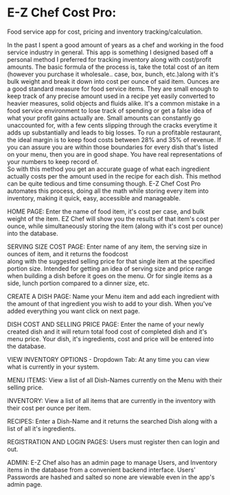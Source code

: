 # E-Z Chef Cost Pro:
Food service app for cost, pricing and inventory tracking/calculation.

  In the past I spent a good amount of years as a chef and working in the food service industry in general. This app is something I
designed based off a personal method I preferred for tracking inventory along with cost/profit amounts. 
The basic formula of the process is, take the total cost of an item (however you purchase it wholesale.. case, box, bunch, etc.)along with it's
bulk weight and break it down into cost per ounce of said item. Ounces are a good standard measure for food service items. They are small
enough to keep track of any precise amount used in a recipe yet easily converted to heavier measures, solid objects and fluids alike. 
It's a common mistake in a food service environment to lose track of spending or get a false idea of what your profit gains actually are. 
Small amounts can constantly go unaccounted for, with a few cents slipping through the cracks everytime
it adds up substantially and leads to big losses. To run a profitable restaurant, the ideal margin is
to keep food costs between 28% and 35% of revenue. If you can assure you are within those boundaries
for every dish that's listed on your menu, then you are in good shape. You have real representations of your numbers to keep record of.  
So with this method you get an accurate guage of what each ingredient actually costs per the amount used in the recipe for each dish. 
This method can be quite tedious and time consuming though. E-Z Chef Cost Pro automates this process,
doing all the math while storing every item into inventory, making it quick, easy, accessible and manageable.

HOME PAGE: Enter the name of food item, it's cost per case, and bulk weight of the item. EZ Chef will 
show you the results of that item's cost per ounce, while simultaneously storing the item (along with it's cost per ounce)
into the database. 

SERVING SIZE COST PAGE: Enter name of any item, the serving size in ounces of item, and it returns the foodcost  
along with the suggested selling price for that single item at the specified portion size. Intended for getting
an idea of serving size and price range when building a dish before it goes on the menu. Or for single items as a side,
lunch portion compared to a dinner size, etc. 

CREATE A DISH PAGE: Name your Menu item and add each ingredient with the amount of that ingredient
you wish to add to your dish. When you've added everything you want click on next page.

DISH COST AND SELLING PRICE PAGE: Enter the name of your newly created dish and it will return total food cost of 
completed dish and it's menu price. Your dish, it's ingredients, cost and price will be entered into the database.
 
VIEW INVENTORY OPTIONS - Dropdown Tab: At any time you can view what is currently in your system.

MENU ITEMS: View a list of all Dish-Names currently on the Menu with their selling price.

INVENTORY: View a list of all items that are currently in the inventory with their cost per ounce per item.

RECIPES: Enter a Dish-Name and it returns the searched Dish along with a list of all it's ingredients.

REGISTRATION AND LOGIN PAGES: Users must register then can login and out.

ADMIN: E-Z Chef also has an admin page to manage Users, and Inventory items in the database from a convenient backend interface. Users' Passwords are hashed
and salted so none are viewable even in the app's admin page.
